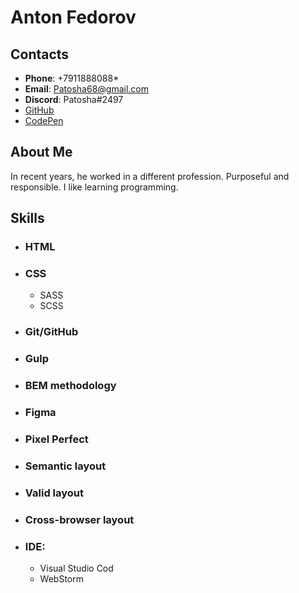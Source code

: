# Anton Fedorov

## Contacts

* __Phone__: +7911888088*
* __Email__: Patosha68@gmail.com
* __Discord__: Patosha#2497
* [GitHub](https://github.com/Patosha)
* [CodePen](https://www.codewars.com/users/Patosha)

## About Me

In recent years, he worked in a different profession. Purposeful and responsible. 
I like learning programming.

## Skills

* ### HTML
* ### CSS
  * SASS 
  * SCSS
* ### Git/GitHub
* ### Gulp
* ### BEM methodology 
* ### Figma
* ### Pixel Perfect
* ### Semantic layout
* ### Valid layout
* ### Cross-browser layout
* ### IDE:
  * Visual Studio Cod
  * WebStorm

